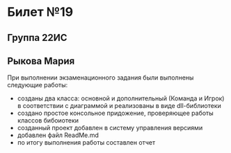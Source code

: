 # Билет №19
## Группа 22ИС
## Рыкова Мария

При выполнении экзаменационного задания были выполнены следующие работы:
* созданы два класса: основной и дополнительный (Команда и Игрок) в соответствии с диаграммой и реализованы в виде dll-библиотеки
* создано простое консольное придожение, проверяющее работы классов бибоиотеки
* созданный проект добавлен в систему управления версиями
* добавлен файл ReadMe.md
* по итогу выполнения работы составлен отчет 

